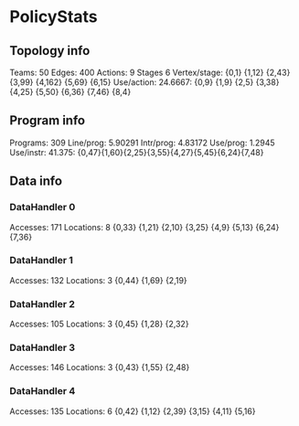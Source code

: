 # PolicyStats
## Topology info
Teams:		50
Edges:		400
Actions:	9
Stages		6
Vertex/stage:	{0,1} {1,12} {2,43} {3,99} {4,162} {5,69} {6,15} 
Use/action:	24.6667: {0,9} {1,9} {2,5} {3,38} {4,25} {5,50} {6,36} {7,46} {8,4} 

## Program info
Programs:	309
Line/prog:	5.90291
Intr/prog:	4.83172
Use/prog:	1.2945
Use/instr:	41.375: {0,47}{1,60}{2,25}{3,55}{4,27}{5,45}{6,24}{7,48}

## Data info

### DataHandler 0
Accesses:	171
Locations:	8
{0,33} {1,21} {2,10} {3,25} {4,9} {5,13} {6,24} {7,36} 

### DataHandler 1
Accesses:	132
Locations:	3
{0,44} {1,69} {2,19} 

### DataHandler 2
Accesses:	105
Locations:	3
{0,45} {1,28} {2,32} 

### DataHandler 3
Accesses:	146
Locations:	3
{0,43} {1,55} {2,48} 

### DataHandler 4
Accesses:	135
Locations:	6
{0,42} {1,12} {2,39} {3,15} {4,11} {5,16} 